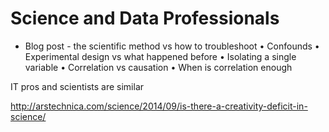 # Science and Data Professionals

- Blog post - the scientific method vs how to troubleshoot
   • Confounds
   • Experimental design vs what happened before
   • Isolating a single variable
   • Correlation vs causation
   • When is correlation enough

IT pros and scientists are similar


http://arstechnica.com/science/2014/09/is-there-a-creativity-deficit-in-science/